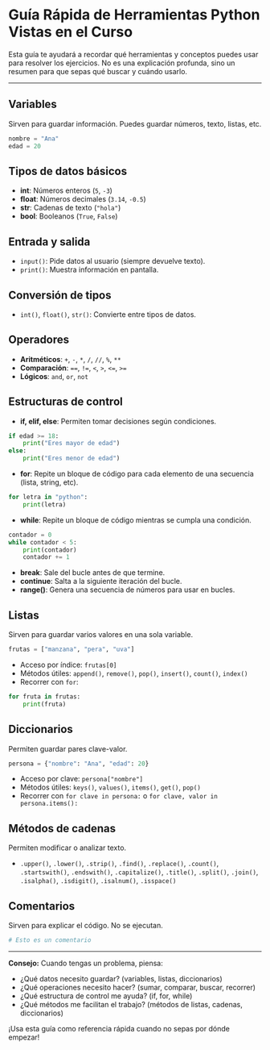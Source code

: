 # Guía Rápida de Herramientas Python Vistas en el Curso

Esta guía te ayudará a recordar qué herramientas y conceptos puedes usar para resolver los ejercicios. No es una explicación profunda, sino un resumen para que sepas qué buscar y cuándo usarlo.

---

## Variables

Sirven para guardar información. Puedes guardar números, texto, listas, etc.

```python
nombre = "Ana"
edad = 20
```

## Tipos de datos básicos

- **int**: Números enteros (`5`, `-3`)
- **float**: Números decimales (`3.14`, `-0.5`)
- **str**: Cadenas de texto (`"hola"`)
- **bool**: Booleanos (`True`, `False`)

## Entrada y salida

- `input()`: Pide datos al usuario (siempre devuelve texto).
- `print()`: Muestra información en pantalla.

## Conversión de tipos

- `int()`, `float()`, `str()`: Convierte entre tipos de datos.

## Operadores

- **Aritméticos**: `+`, `-`, `*`, `/`, `//`, `%`, `**`
- **Comparación**: `==`, `!=`, `<`, `>`, `<=`, `>=`
- **Lógicos**: `and`, `or`, `not`

## Estructuras de control

- **if, elif, else**: Permiten tomar decisiones según condiciones.

```python
if edad >= 18:
    print("Eres mayor de edad")
else:
    print("Eres menor de edad")
```

- **for**: Repite un bloque de código para cada elemento de una secuencia (lista, string, etc).

```python
for letra in "python":
    print(letra)
```

- **while**: Repite un bloque de código mientras se cumpla una condición.

```python
contador = 0
while contador < 5:
    print(contador)
    contador += 1
```

- **break**: Sale del bucle antes de que termine.
- **continue**: Salta a la siguiente iteración del bucle.
- **range()**: Genera una secuencia de números para usar en bucles.

## Listas

Sirven para guardar varios valores en una sola variable.

```python
frutas = ["manzana", "pera", "uva"]
```

- Acceso por índice: `frutas[0]`
- Métodos útiles: `append()`, `remove()`, `pop()`, `insert()`, `count()`, `index()`
- Recorrer con `for`:

```python
for fruta in frutas:
    print(fruta)
```

## Diccionarios

Permiten guardar pares clave-valor.

```python
persona = {"nombre": "Ana", "edad": 20}
```

- Acceso por clave: `persona["nombre"]`
- Métodos útiles: `keys()`, `values()`, `items()`, `get()`, `pop()`
- Recorrer con `for clave in persona:` o `for clave, valor in persona.items():`

## Métodos de cadenas

Permiten modificar o analizar texto.

- `.upper()`, `.lower()`, `.strip()`, `.find()`, `.replace()`, `.count()`, `.startswith()`, `.endswith()`, `.capitalize()`, `.title()`, `.split()`, `.join()`, `.isalpha()`, `.isdigit()`, `.isalnum()`, `.isspace()`

## Comentarios

Sirven para explicar el código. No se ejecutan.

```python
# Esto es un comentario
```

---

**Consejo:**
Cuando tengas un problema, piensa:

- ¿Qué datos necesito guardar? (variables, listas, diccionarios)
- ¿Qué operaciones necesito hacer? (sumar, comparar, buscar, recorrer)
- ¿Qué estructura de control me ayuda? (if, for, while)
- ¿Qué métodos me facilitan el trabajo? (métodos de listas, cadenas, diccionarios)

¡Usa esta guía como referencia rápida cuando no sepas por dónde empezar!
